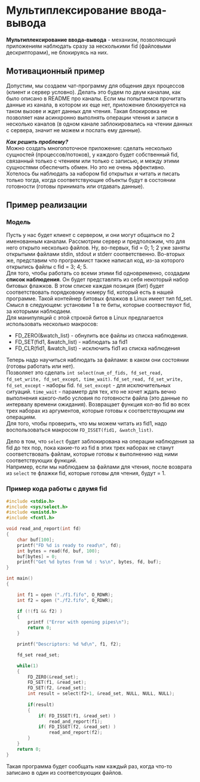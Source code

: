 # Мультиплексирование ввода-вывода  
**Мультиплексирование ввода-вывода** - механизм, позволяющий приложениям наблюдать сразу за несколькими fid (файловыми дескрипторами), не блокируясь на них.  

## Мотивационный пример  
Допустим, мы создаем чат-программу для общения двух процессов (клиент и сервер условно). Делать это будем по двум каналам, как было описано в README про каналы. 
Если мы попытаемся прочитать данные из канала, в котором их еще нет, приложение блокируется на таком вызове и ждет данных для чтения. 
Такая блокировка не позволяет нам асинхронно выполнять операции чтения и записи в несколько каналов (в одном канале заблокировались на чтении данных с сервера, 
значит не можем и послать ему данные). 

***Как решить проблему?***  
Можно создать многопоточное приложение: сделать несколько сущностей (процессов/потоков), у каждого будет собственный fid, связанный только с чтением или 
только с записью, и между этими сущностями обеспечить обмен. Но это не очень эффективно.    
Хотелось бы наблюдать за набором fid открытых и читать и писать только тогда, когда соответствующие 
объекты будут в состоянии готовности (готовы принимать или отдавать данные).  

## Пример реализации  
### Модель
Пусть у нас будет клиент с сервером, и они могут общаться по 2 именованным каналам. Рассмотрим сервер и предположим, что для него открыто несколько файлов. 
Ну, во-первых, fid = 0; 1; 2 уже заняты открытыми файлами stdin, stdout и stderr соответственно. Во-вторых же, представим что программист также написал код, из-за 
которого открылись файлы с fid = 3; 4; 5.  
Для того, чтобы работать со всеми этими fid одновременно, создадим **список наблюдения**. Он будет представлять из себя некоторый набор битовых флажков. 
В этом списке каждая позиция (бит) будет соответствовать порядковому номеру fid, который есть в нашей программе. Такой контейнер битовых флажков в Linux имеет 
тип fd_set. Смысл в следующем: установим 1 в те биты, которые соотвествуют fid, за которыми наблюдаем.  
Для манипуляций с этой строкой битов в Linux предлагается использовать несколько макросов:  
+ FD_ZERO(&watch_list) - обнулить все файлы из списка наблюдения.
+ FD_SET(fid1, &watch_list) - наблюдать за fid1
+ FD_CLR(fid1, &watch_list) - исключить fid1 из списка наблюдения

Теперь надо научиться наблюдать за файлами: в каком они состоянии (готовы работать или нет).  
Позволяет это сделать `int select(num_of_fids, fd_set_read, fd_set_write, fd_set_except, time_wait)`.  `fd_set_read, fd_set_write, fd_set_except` - наборы fid. 
`fd_set_except` - для исключительных ситуаций. `time_wait` - параметр для тех, кто не хочет ждать вечно выполнения какого-либо условия по готовности файла 
(это данные по интервалу времени ожидания). Возвращает функция кол-во fid во всех трех наборах из аргументов, которые готовы к соответствующим им операциям.  
Для того, чтобы проверить, что мы можем читать из fid1, надо воспользоваться макросом `FD_ISSET(fid1, &watch_list)`.  

Дело в том, что `select` будет заблокирована на операции наблюдения за fid до тех пор, пока какие-то из fid в этих трех наборах не станут соответствовать файлам, 
которые готовы к выполнению над ними соответствующих функций.  
Например, если мы наблюдаем за файлами для чтения, после возврата из `select` те флажки fid, которые готовы для чтения, будут = 1.  
### Пример кода работы с двумя fid  
```C
#include <stdio.h>
#include <sys/select.h>
#include <unistd.h>
#include <fcntl.h>

void read_and_report(int fd)
{
	char buf[100];
	printf("FD %d is ready to read\n", fd);
	int bytes = read(fd, buf, 100);
	buf[bytes] = 0;
	printf("Get %d bytes from %d : %s\n", bytes, fd, buf);
}

int main()
{

	int f1 = open ("./f1.fifo", O_RDWR);
	int f2 = open ("./f2.fifo", O_RDWR);

	if (!(f1 && f2) )
	{
		printf ("Error with opening pipes\n");
		return 0;
	}

	printf("Descriptors: %d %d\n", f1, f2);

	fd_set read_set;

	while(1)
	{
		FD_ZERO(&read_set);
		FD_SET(f1, &read_set);
		FD_SET(f2, &read_set);
		int result = select(f2+1, &read_set, NULL, NULL, NULL);
    
		if(result)
		{
			if( FD_ISSET(f1, &read_set) )
				read_and_report(f1);
			if( FD_ISSET(f2, &read_set) )
				read_and_report(f2);
		}
	}
	return 0;
}
```
Такая программа будет сообщать нам каждый раз, когда что-то записано в один из соответсвующих файлов.
